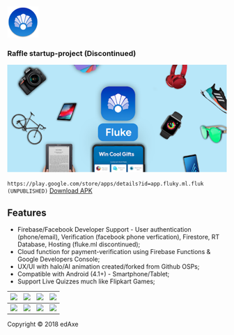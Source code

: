 ![](/icon.png)  

### Raffle startup-project (Discontinued)

![](/banner.png) 

 

```https://play.google.com/store/apps/details?id=app.fluky.ml.fluk (UNPUBLISHED)``` [Download APK](https://github.com/Axeey/Fluke/blob/master/release/Fluke.apk)

## Features

 - Firebase/Facebook Developer Support - User authentication (phone/email), Verification (facebook phone verfication), Firestore, RT Database, Hosting (fluke.ml discontinued);
 - Cloud function for payment-verification using Firebase Functions & Google Developers Console;
 - UX/UI with halo/AI animation created/forked from Github OSPs;
 - Compatible with Android (4.1+) - Smartphone/Tablet;
 - Support Live Quizzes much like Flipkart Games;

| ![](/1.png)  | ![](/2.png) | ![](/3.png) | ![](/4.png) |
| ------------- | ------------- | ------------- | ------------- | 
| ![](/5.png)  | ![](/6.png)  | ![](/7.png)  | ![](/8.png)  | 

Copyright © 2018 edAxe
